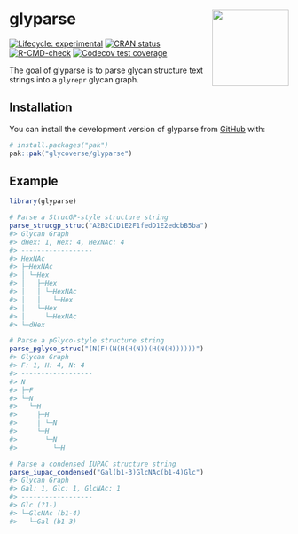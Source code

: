 
<!-- README.md is generated from README.Rmd. Please edit that file -->

# glyparse <a href="https://glycoverse.github.io/glyparse/"><img src="man/figures/logo.png" align="right" height="138" /></a>

<!-- badges: start -->

[![Lifecycle:
experimental](https://img.shields.io/badge/lifecycle-experimental-orange.svg)](https://lifecycle.r-lib.org/articles/stages.html#experimental)
[![CRAN
status](https://www.r-pkg.org/badges/version/glyparse)](https://CRAN.R-project.org/package=glyparse)
[![R-CMD-check](https://github.com/glycoverse/glyparse/actions/workflows/R-CMD-check.yaml/badge.svg)](https://github.com/glycoverse/glyparse/actions/workflows/R-CMD-check.yaml)
[![Codecov test
coverage](https://codecov.io/gh/glycoverse/glyparse/graph/badge.svg)](https://app.codecov.io/gh/glycoverse/glyparse)
<!-- badges: end -->

The goal of glyparse is to parse glycan structure text strings into a
`glyrepr` glycan graph.

## Installation

You can install the development version of glyparse from
[GitHub](https://github.com/) with:

``` r
# install.packages("pak")
pak::pak("glycoverse/glyparse")
```

## Example

``` r
library(glyparse)
```

``` r
# Parse a StrucGP-style structure string
parse_strucgp_struc("A2B2C1D1E2F1fedD1E2edcbB5ba")
#> Glycan Graph
#> dHex: 1, Hex: 4, HexNAc: 4
#> ------------------
#> HexNAc
#> ├─HexNAc
#> │ └─Hex
#> │   ├─Hex
#> │   │ └─HexNAc
#> │   │   └─Hex
#> │   └─Hex
#> │     └─HexNAc
#> └─dHex
```

``` r
# Parse a pGlyco-style structure string
parse_pglyco_struc("(N(F)(N(H(H(N))(H(N(H))))))")
#> Glycan Graph
#> F: 1, H: 4, N: 4
#> ------------------
#> N
#> ├─F
#> └─N
#>   └─H
#>     ├─H
#>     │ └─N
#>     └─H
#>       └─N
#>         └─H
```

``` r
# Parse a condensed IUPAC structure string
parse_iupac_condensed("Gal(b1-3)GlcNAc(b1-4)Glc")
#> Glycan Graph
#> Gal: 1, Glc: 1, GlcNAc: 1
#> ------------------
#> Glc (?1-)
#> └─GlcNAc (b1-4)
#>   └─Gal (b1-3)
```
